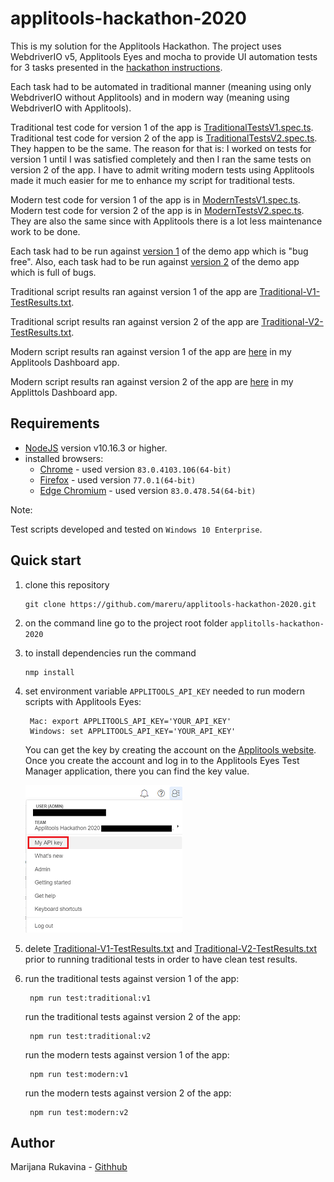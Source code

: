 # applitools-hackathon-2020

This is my solution for the Applitools Hackathon. The project uses WebdriverIO v5, Applitools Eyes and mocha to provide UI automation tests for 3 tasks presented in the [hackathon instructions](https://applitools.com/cross-browser-testing-hackathon-v20-1-instructions/).

Each task had to be automated in traditional manner (meaning using only WebdriverIO without Applitools) and in modern way (meaning using WebdriverIO with Applitools). 

Traditional test code for version 1 of the app is [TraditionalTestsV1.spec.ts](./test/TraditionalTestsV1.spec.ts). Traditional test code for version 2 of the app is [TraditionalTestsV2.spec.ts](/test/TraditionalTestsV2.spec.ts). 
They happen to be the same. 
The reason for that is: I worked on tests for version 1  until I was satisfied completely and then I ran the same tests on version 2 of the app. I have to admit writing modern tests using Applitools made it much easier for me to enhance my script for traditional tests. 

Modern test code for version 1 of the app is in [ModernTestsV1.spec.ts](/test/ModernTestsV1.spec.ts). Modern test code for version 2 of the app is in [ModernTestsV2.spec.ts](/test/ModernTestsV2.spec.ts). They are also the same since with Applitools there is a lot less maintenance work to be done.

Each task had to be run against [version 1](https://demo.applitools.com/gridHackathonV1.html) of the demo app which is "bug free". Also, each task had to be run against [version 2](https://demo.applitools.com/gridHackathonV2.html) of the demo app which is full of bugs. 

Traditional script results ran against version 1 of the app are [Traditional-V1-TestResults.txt](/Traditional-V1-TestResults.txt).

Traditional script results ran against version 2 of the app are [Traditional-V2-TestResults.txt](/Traditional-V2-TestResults.txt).  

Modern script results ran against version 1 of the app are [here](https://eyes.applitools.com/app/test-results/00000251809542730847) in my Applitools Dashboard app.

Modern script results ran against version 2 of the app are [here](https://eyes.applitools.com/app/test-results/00000251809542431441) in my Applittols Dashboard app.

## Requirements

- [NodeJS](https://nodejs.org/en/) version v10.16.3 or higher.
- installed browsers:
  - [Chrome](https://www.google.com/chrome/) - used version `83.0.4103.106(64-bit)`
  - [Firefox](https://www.mozilla.org/en-US/firefox/new/) - used version `77.0.1(64-bit)`
  - [Edge Chromium](https://www.microsoft.com/en-us/edge) - used version `83.0.478.54(64-bit)`

Note: 

Test scripts developed and tested on `Windows 10 Enterprise`.

## Quick start

1. clone this repository

       git clone https://github.com/mareru/applitools-hackathon-2020.git
2. on the command line go to the project root folder `applitolls-hackathon-2020`
3. to install dependencies run the command

       nmp install
4. set environment variable `APPLITOOLS_API_KEY` needed to run modern scripts with Applitools Eyes:

        Mac: export APPLITOOLS_API_KEY='YOUR_API_KEY'
        Windows: set APPLITOOLS_API_KEY='YOUR_API_KEY'
   You can get the key by creating the account on the [Applitools website](https://applitools.com/users/register).  
   Once you create the account and log in to the Applitools Eyes Test Manager application, there you can find the key value. 
   
   ![API_KEY](src/resources/images/API_KEY_APPLITOOLS.png)
5. delete [Traditional-V1-TestResults.txt](/Traditional-V1-TestResults.txt) and [Traditional-V2-TestResults.txt](/Traditional-V2-TestResults.txt) 
   prior to running traditional tests in order to have clean test results.
6. run the traditional tests against version 1 of the app:

        npm run test:traditional:v1
   run the traditional tests against version 2 of the app:
   
        npm run test:traditional:v2
   run the modern tests against version 1 of the app:
   
        npm run test:modern:v1
   run the modern tests against version 2 of the app:
   
        npm run test:modern:v2

## Author

Marijana Rukavina - [Githhub](https://github.com/mareru)




